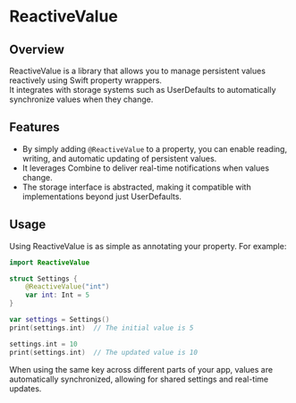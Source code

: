 # ReactiveValue

## **Overview**

ReactiveValue is a library that allows you to manage persistent values reactively using Swift property wrappers.  
It integrates with storage systems such as UserDefaults to automatically synchronize values when they change.

## **Features**

- By simply adding `@ReactiveValue` to a property, you can enable reading, writing, and automatic updating of persistent values.
- It leverages Combine to deliver real-time notifications when values change.
- The storage interface is abstracted, making it compatible with implementations beyond just UserDefaults.

## **Usage**

Using ReactiveValue is as simple as annotating your property. For example:

```swift
import ReactiveValue

struct Settings {
    @ReactiveValue("int")
    var int: Int = 5
}

var settings = Settings()
print(settings.int)  // The initial value is 5

settings.int = 10
print(settings.int)  // The updated value is 10
```

When using the same key across different parts of your app, values are automatically synchronized, allowing for shared settings and real-time updates.

